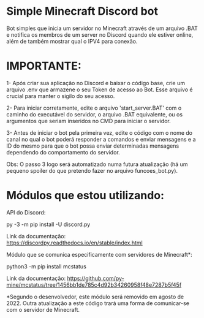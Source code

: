 # Simple Minecraft Discord bot
 Bot simples que inicia um servidor no Minecraft através de um arquivo .BAT e notifica os membros de um server no Discord quando ele estiver online, além de também mostrar qual o IPV4 para conexão.


# IMPORTANTE:

1- Após criar sua aplicação no Discord e baixar o código base, crie um arquivo .env que armazene o seu Token de acesso ao Bot. Esse arquivo é crucial para manter o sigilo do seu acesso.

2- Para iniciar corretamente, edite o arquivo 'start_server.BAT' com o caminho do executável do servidor, o arquivo .BAT equivalente, ou os argumentos que seriam inseridos no CMD para iniciar o servidor.

3- Antes de iniciar o bot pela primeira vez, edite o código com o nome do canal no qual o bot poderá responder a comandos e enviar mensagens e a ID do mesmo para que o bot possa enviar determinadas mensagens dependendo do comportamento do servidor.


Obs: O passo 3 logo será automatizado numa futura atualização (há um pequeno spoiler do que pretendo fazer no arquivo funcoes_bot.py).

# Módulos que estou utilizando:

API do Discord:

py -3 -m pip install -U discord.py

Link da documentação:
https://discordpy.readthedocs.io/en/stable/index.html

Módulo que se comunica especificamente com servidores de Minecraft*:

python3 -m pip install mcstatus

Link da documentação:
https://github.com/py-mine/mcstatus/tree/1456bb1de785c4d92b34260958f48e7287b5f45f

*Segundo o desenvolvedor, este módulo será removido em agosto de 2022. Outra atualização a este código trará uma forma de comunicar-se com o servidor de Minecraft.

